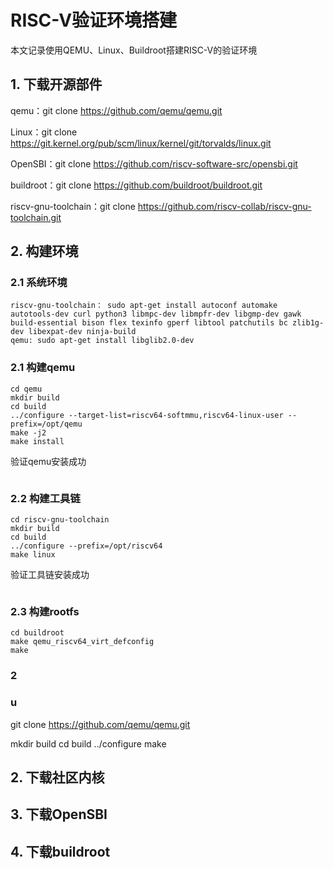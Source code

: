 # RISC-V验证环境搭建

本文记录使用QEMU、Linux、Buildroot搭建RISC-V的验证环境

## 1. 下载开源部件

qemu：git clone https://github.com/qemu/qemu.git

Linux：git clone https://git.kernel.org/pub/scm/linux/kernel/git/torvalds/linux.git

OpenSBI：git clone https://github.com/riscv-software-src/opensbi.git

buildroot：git clone  https://github.com/buildroot/buildroot.git

riscv-gnu-toolchain：git clone https://github.com/riscv-collab/riscv-gnu-toolchain.git

## 2. 构建环境

### 2.1 系统环境

```
riscv-gnu-toolchain： sudo apt-get install autoconf automake autotools-dev curl python3 libmpc-dev libmpfr-dev libgmp-dev gawk build-essential bison flex texinfo gperf libtool patchutils bc zlib1g-dev libexpat-dev ninja-build
qemu: sudo apt-get install libglib2.0-dev
```

### 2.1 构建qemu

```
cd qemu
mkdir build
cd build
../configure --target-list=riscv64-softmmu,riscv64-linux-user --prefix=/opt/qemu
make -j2
make install

```

验证qemu安装成功

```

```

### 2.2 构建工具链

```
cd riscv-gnu-toolchain
mkdir build
cd build
../configure --prefix=/opt/riscv64
make linux
```

验证工具链安装成功

```

```

### 2.3 构建rootfs

```
cd buildroot
make qemu_riscv64_virt_defconfig
make
```

### 2

### u

git clone https://github.com/qemu/qemu.git

mkdir build
cd build
../configure
make

## 2. 下载社区内核

## 3. 下载OpenSBI

## 4. 下载buildroot


